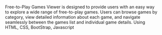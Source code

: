 Free-to-Play Games Viewer is designed to provide users with an easy way to explore a wide range of free-to-play games. Users can browse games by category, view detailed information about each game, and navigate seamlessly between the games list and individual game details. Using HTML, CSS, BootStrap, Javascript
